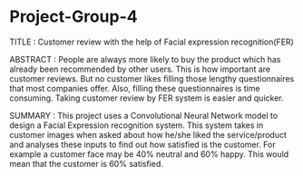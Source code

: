 # Project-Group-4

TITLE : Customer review with the help of Facial expression recognition(FER)
 
ABSTRACT : People are always more likely to buy the product which has already been recommended by other users. 
This is how important are customer reviews. But no customer likes filling those lengthy questionnaires that most companies offer. 
Also, filling these questionnaires is time consuming. Taking customer review by FER system is easier and quicker.

SUMMARY :  This project uses a Convolutional Neural Network model to design a Facial Expression recognition system. 
This system takes in customer images when asked about how he/she liked the service/product and analyses these inputs to find out 
how satisfied is the customer. For example a customer face may be 40% neutral and 60% happy.
This would mean that the customer is 60% satisfied. 
